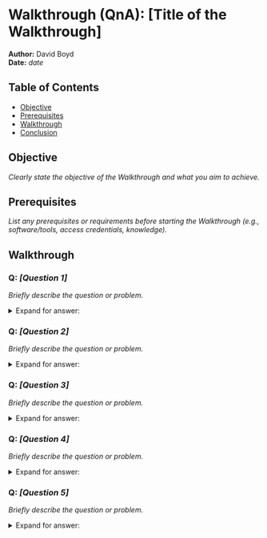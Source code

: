 # Walkthrough (QnA): [Title of the Walkthrough]

**Author:** David Boyd<br>
**Date:** *date*

## Table of Contents

- [Objective](#objective)
- [Prerequisites](#prerequisites)
- [Walkthrough](#walkthrough)
- [Conclusion](#conclusion)

## Objective

*Clearly state the objective of the Walkthrough and what you aim to achieve.*

## Prerequisites

*List any prerequisites or requirements before starting the Walkthrough (e.g.,
software/tools, access credentials, knowledge).*

## Walkthrough

### Q: *[Question 1]*

*Briefly describe the question or problem.*

<details>
  <summary>Expand for answer: </summary>
  <strong> (answer)
  </strong>

  *Provide the answer or solution to the question.*

</details>

### Q: *[Question 2]*

*Briefly describe the question or problem.*

<details>
  <summary>Expand for answer: </summary>
  <strong> (answer)
  </strong>

  *Provide the answer or solution to the question.*

</details>

### Q: *[Question 3]*

*Briefly describe the question or problem.*

<details>
  <summary>Expand for answer: </summary>
  <strong> (answer)
  </strong>

  *Provide the answer or solution to the question.*

</details>

### Q: *[Question 4]*

*Briefly describe the question or problem.*

<details>
  <summary>Expand for answer: </summary>
  <strong> (answer)
  </strong>

  *Provide the answer or solution to the question.*

</details>

### Q: *[Question 5]*

*Briefly describe the question or problem.*

<details>
  <summary>Expand for answer: </summary>
  <strong> (answer)
  </strong>

  *Provide the answer or solution to the question.*

## Conclusion

*Summarize the walkthrough and key takeaways.*
